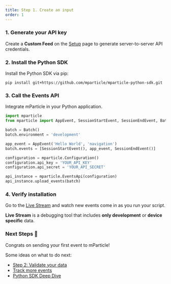 ```yaml
---
title: Step 1. Create an input
order: 1
---
```


### 1. Generate your API key
Create a <strong>Custom Feed</strong> on the [Setup](https://app.mparticle.com/setup/inputs/feeds) page to generate server-to-server API credentials.

### 2. Install the Python SDK
Install the Python SDK via pip:

~~~shell
pip install git+https://github.com/mparticle/mparticle-python-sdk.git
~~~

### 3. Call the Events API
Integrate mParticle in your Python application.
~~~python
import mparticle
from mparticle import AppEvent, SessionStartEvent, SessionEndEvent, Batch

batch = Batch()
batch.environment = 'development'

app_event = AppEvent('Hello World', 'navigation')
batch.events = [SessionStartEvent(), app_event, SessionEndEvent()]

configuration = mparticle.Configuration()
configuration.api_key = 'YOUR_API_KEY'
configuration.api_secret = 'YOUR_API_SECRET'

api_instance = mparticle.EventsApi(configuration)
api_instance.upload_events(batch)
~~~

### 4. Verify installation
Go to the [Live Stream](https://app.mparticle.com/dm/livestream) and watch new events come in as you run your script.

<aside class="warning"><p><strong>Live Stream</strong> is a debugging tool that includes <strong>only development</strong> or <strong>device specific</strong> data.</p></aside>

### Next Steps 🎉
Congrats on sending your first event to mParticle!

Some ideas on what to do next:
* [Step 2: Validate your data](/developers/quickstart/validate)
* [Track more events](/developers/server/python#events)
* [Python SDK Deep Dive](/developers/server/python)

<p></p>